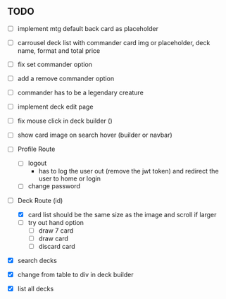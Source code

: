 ## TODO

- [ ] implement mtg default back card as placeholder
- [ ] carrousel deck list with commander card img or placeholder, deck name, format and total price
- [ ] fix set commander option
- [ ] add a remove commander option
- [ ] commander has to be a legendary creature
- [ ] implement deck edit page
- [ ] fix mouse click in deck builder ()
- [ ] show card image on search hover (builder or navbar)

- [ ] Profile Route
    - [ ] logout
        * has to log the user out (remove the jwt token) and redirect the user to home or login
    - [ ] change password

- [ ] Deck Route (id)
    - [x] card list should be the same size as the image and scroll if larger
    - [ ] try out hand option
        - [ ] draw 7 card
        - [ ] draw card
        - [ ] discard card

- [x] search decks
- [x] change from table to div in deck builder
- [x] list all decks
